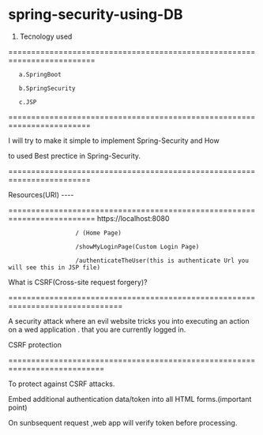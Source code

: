 # spring-security-using-DB
1. Tecnology used

=========================================================================

       a.SpringBoot
       
       b.SpringSecurity
       
       c.JSP
   
========================================================================

I will try to make it simple to implement Spring-Security and How 

to used Best prectice in Spring-Security.

========================================================================

Resources(URI)  ----

=========================================================================
 https://localhost:8080
 
                       / (Home Page) 
                       
                       /showMyLoginPage(Custom Login Page) 
                       
                       /authenticateTheUser(this is authenticate Url you will see this in JSP file)
                       



 What is CSRF(Cross-site request forgery)?
 
 ===============================================================================
 
  A security attack where an evil website tricks you into executing an action on a wed application .
  that you are currently logged in.
  
  CSRF protection
  
  ===========================================================================
  
  To protect against CSRF attacks.
  
  Embed  additional authentication data/token into all  HTML forms.(important point)
  
  On sunbsequent request ,web app will verify token before processing.
  
  
  
  
